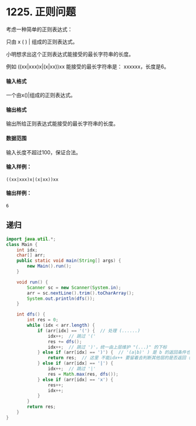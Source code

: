 # 1225. 正则问题

考虑一种简单的正则表达式：

只由 x ( ) | 组成的正则表达式。

小明想求出这个正则表达式能接受的最长字符串的长度。

例如 ((xx|xxx)x|(x|xx))xx 能接受的最长字符串是： xxxxxx，长度是6。

#### 输入格式

一个由x()|组成的正则表达式。

#### 输出格式

输出所给正则表达式能接受的最长字符串的长度。

#### 数据范围

输入长度不超过100，保证合法。

#### 输入样例：

```
((xx|xxx)x|(x|xx))xx 
```

#### 输出样例：

```
6
```

## 递归

```java
import java.util.*;
class Main {
    int idx;
    char[] arr;
    public static void main(String[] args) {
        new Main().run();
    }

    void run() {
        Scanner sc = new Scanner(System.in);
        arr = sc.nextLine().trim().toCharArray();
        System.out.println(dfs());
    }

    int dfs() {
        int res = 0;
        while (idx < arr.length) {
            if (arr[idx] == '(') {  // 处理 (......)
                idx++;  // 跳过 '('
                res += dfs();
                idx++;  // 跳过 ')'，统一由上层维护 "(...)" 的下标
            } else if (arr[idx] == ')') {  // '(a|b)' ) 是 b 的返回条件也是 a 和 ( 和 | 层 的返回条件
                return res;  // 这里 不能idx++ 要留着去判断其他层的是否返回（它还可能是其他层的返回条件）    
            } else if (arr[idx] == '|') {
                idx++;  // 跳过 '|'
                res = Math.max(res, dfs());
            } else if (arr[idx] == 'x') {
                res++;
                idx++;
            }
        }
        return res;
    }
}
```

